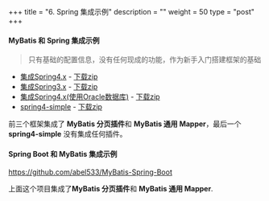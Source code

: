 +++
title = "6. Spring 集成示例"
description = ""
weight = 50
type = "post"
+++

#### MyBatis 和 Spring 集成示例

> 只有基础的配置信息，没有任何现成的功能，作为新手入门搭建框架的基础

- [集成Spring4.x](https://github.com/abel533/Mybatis-Spring) - [下载zip](https://github.com/abel533/Mybatis-Spring/archive/master.zip)
- [集成Spring3.x](https://github.com/abel533/Mybatis-Spring/tree/spring3.x) - [下载zip](https://github.com/abel533/Mybatis-Spring/archive/spring3.x.zip)
- [集成Spring4.x(使用Oracle数据库)](https://github.com/abel533/Mybatis-Spring/tree/mybatis-oracle) - [下载zip](https://github.com/abel533/Mybatis-Spring/archive/mybatis-oracle.zip)
- [spring4-simple](https://github.com/abel533/Mybatis-Spring/tree/spring4-simple)  -  [下载zip](https://github.com/abel533/Mybatis-Spring/archive/spring4-simple.zip)

前三个框架集成了 **MyBatis 分页插件**和 **MyBatis 通用 Mapper**，最后一个**spring4-simple** 没有集成任何插件。



#### Spring Boot 和 MyBatis 集成示例

https://github.com/abel533/MyBatis-Spring-Boot

上面这个项目集成了**MyBatis 分页插件**和 **MyBatis 通用 Mapper**.
